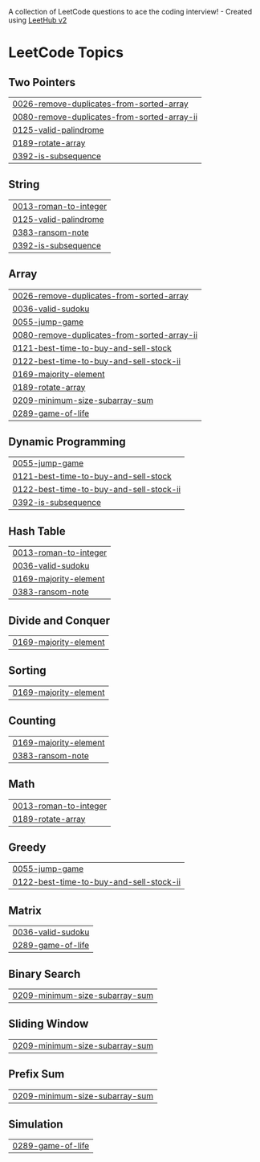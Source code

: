 A collection of LeetCode questions to ace the coding interview! - Created using [LeetHub v2](https://github.com/arunbhardwaj/LeetHub-2.0)
<!---LeetCode Topics Start-->
# LeetCode Topics
## Two Pointers
|  |
| ------- |
| [0026-remove-duplicates-from-sorted-array](https://github.com/SamBennettDev/LeetCode/tree/master/0026-remove-duplicates-from-sorted-array) |
| [0080-remove-duplicates-from-sorted-array-ii](https://github.com/SamBennettDev/LeetCode/tree/master/0080-remove-duplicates-from-sorted-array-ii) |
| [0125-valid-palindrome](https://github.com/SamBennettDev/LeetCode/tree/master/0125-valid-palindrome) |
| [0189-rotate-array](https://github.com/SamBennettDev/LeetCode/tree/master/0189-rotate-array) |
| [0392-is-subsequence](https://github.com/SamBennettDev/LeetCode/tree/master/0392-is-subsequence) |
## String
|  |
| ------- |
| [0013-roman-to-integer](https://github.com/SamBennettDev/LeetCode/tree/master/0013-roman-to-integer) |
| [0125-valid-palindrome](https://github.com/SamBennettDev/LeetCode/tree/master/0125-valid-palindrome) |
| [0383-ransom-note](https://github.com/SamBennettDev/LeetCode/tree/master/0383-ransom-note) |
| [0392-is-subsequence](https://github.com/SamBennettDev/LeetCode/tree/master/0392-is-subsequence) |
## Array
|  |
| ------- |
| [0026-remove-duplicates-from-sorted-array](https://github.com/SamBennettDev/LeetCode/tree/master/0026-remove-duplicates-from-sorted-array) |
| [0036-valid-sudoku](https://github.com/SamBennettDev/LeetCode/tree/master/0036-valid-sudoku) |
| [0055-jump-game](https://github.com/SamBennettDev/LeetCode/tree/master/0055-jump-game) |
| [0080-remove-duplicates-from-sorted-array-ii](https://github.com/SamBennettDev/LeetCode/tree/master/0080-remove-duplicates-from-sorted-array-ii) |
| [0121-best-time-to-buy-and-sell-stock](https://github.com/SamBennettDev/LeetCode/tree/master/0121-best-time-to-buy-and-sell-stock) |
| [0122-best-time-to-buy-and-sell-stock-ii](https://github.com/SamBennettDev/LeetCode/tree/master/0122-best-time-to-buy-and-sell-stock-ii) |
| [0169-majority-element](https://github.com/SamBennettDev/LeetCode/tree/master/0169-majority-element) |
| [0189-rotate-array](https://github.com/SamBennettDev/LeetCode/tree/master/0189-rotate-array) |
| [0209-minimum-size-subarray-sum](https://github.com/SamBennettDev/LeetCode/tree/master/0209-minimum-size-subarray-sum) |
| [0289-game-of-life](https://github.com/SamBennettDev/LeetCode/tree/master/0289-game-of-life) |
## Dynamic Programming
|  |
| ------- |
| [0055-jump-game](https://github.com/SamBennettDev/LeetCode/tree/master/0055-jump-game) |
| [0121-best-time-to-buy-and-sell-stock](https://github.com/SamBennettDev/LeetCode/tree/master/0121-best-time-to-buy-and-sell-stock) |
| [0122-best-time-to-buy-and-sell-stock-ii](https://github.com/SamBennettDev/LeetCode/tree/master/0122-best-time-to-buy-and-sell-stock-ii) |
| [0392-is-subsequence](https://github.com/SamBennettDev/LeetCode/tree/master/0392-is-subsequence) |
## Hash Table
|  |
| ------- |
| [0013-roman-to-integer](https://github.com/SamBennettDev/LeetCode/tree/master/0013-roman-to-integer) |
| [0036-valid-sudoku](https://github.com/SamBennettDev/LeetCode/tree/master/0036-valid-sudoku) |
| [0169-majority-element](https://github.com/SamBennettDev/LeetCode/tree/master/0169-majority-element) |
| [0383-ransom-note](https://github.com/SamBennettDev/LeetCode/tree/master/0383-ransom-note) |
## Divide and Conquer
|  |
| ------- |
| [0169-majority-element](https://github.com/SamBennettDev/LeetCode/tree/master/0169-majority-element) |
## Sorting
|  |
| ------- |
| [0169-majority-element](https://github.com/SamBennettDev/LeetCode/tree/master/0169-majority-element) |
## Counting
|  |
| ------- |
| [0169-majority-element](https://github.com/SamBennettDev/LeetCode/tree/master/0169-majority-element) |
| [0383-ransom-note](https://github.com/SamBennettDev/LeetCode/tree/master/0383-ransom-note) |
## Math
|  |
| ------- |
| [0013-roman-to-integer](https://github.com/SamBennettDev/LeetCode/tree/master/0013-roman-to-integer) |
| [0189-rotate-array](https://github.com/SamBennettDev/LeetCode/tree/master/0189-rotate-array) |
## Greedy
|  |
| ------- |
| [0055-jump-game](https://github.com/SamBennettDev/LeetCode/tree/master/0055-jump-game) |
| [0122-best-time-to-buy-and-sell-stock-ii](https://github.com/SamBennettDev/LeetCode/tree/master/0122-best-time-to-buy-and-sell-stock-ii) |
## Matrix
|  |
| ------- |
| [0036-valid-sudoku](https://github.com/SamBennettDev/LeetCode/tree/master/0036-valid-sudoku) |
| [0289-game-of-life](https://github.com/SamBennettDev/LeetCode/tree/master/0289-game-of-life) |
## Binary Search
|  |
| ------- |
| [0209-minimum-size-subarray-sum](https://github.com/SamBennettDev/LeetCode/tree/master/0209-minimum-size-subarray-sum) |
## Sliding Window
|  |
| ------- |
| [0209-minimum-size-subarray-sum](https://github.com/SamBennettDev/LeetCode/tree/master/0209-minimum-size-subarray-sum) |
## Prefix Sum
|  |
| ------- |
| [0209-minimum-size-subarray-sum](https://github.com/SamBennettDev/LeetCode/tree/master/0209-minimum-size-subarray-sum) |
## Simulation
|  |
| ------- |
| [0289-game-of-life](https://github.com/SamBennettDev/LeetCode/tree/master/0289-game-of-life) |
<!---LeetCode Topics End-->